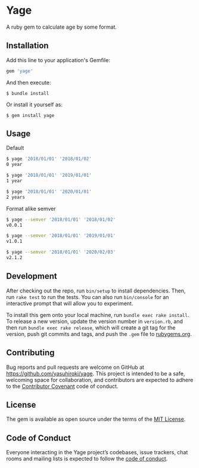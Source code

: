 # Yage

A ruby gem to calculate age by some format.

## Installation

Add this line to your application's Gemfile:

```ruby
gem 'yage'
```

And then execute:

    $ bundle install

Or install it yourself as:

    $ gem install yage

## Usage

Default

```sh
$ yage '2018/01/01' '2018/01/02'
0 year

$ yage '2018/01/01' '2019/01/01'
1 year

$ yage '2018/01/01' '2020/01/01'
2 years
```

Format alike semver

```sh
$ yage --semver '2018/01/01' '2018/01/02'
v0.0.1

$ yage --semver '2018/01/01' '2019/01/01'
v1.0.1

$ yage --semver '2018/01/01' '2020/02/03'
v2.1.2
```

## Development

After checking out the repo, run `bin/setup` to install dependencies. Then, run `rake test` to run the tests. You can also run `bin/console` for an interactive prompt that will allow you to experiment.

To install this gem onto your local machine, run `bundle exec rake install`. To release a new version, update the version number in `version.rb`, and then run `bundle exec rake release`, which will create a git tag for the version, push git commits and tags, and push the `.gem` file to [rubygems.org](https://rubygems.org).

## Contributing

Bug reports and pull requests are welcome on GitHub at https://github.com/yasuhiroki/yage. This project is intended to be a safe, welcoming space for collaboration, and contributors are expected to adhere to the [Contributor Covenant](http://contributor-covenant.org) code of conduct.

## License

The gem is available as open source under the terms of the [MIT License](https://opensource.org/licenses/MIT).

## Code of Conduct

Everyone interacting in the Yage project’s codebases, issue trackers, chat rooms and mailing lists is expected to follow the [code of conduct](https://github.com/yasuhiroki/yage/blob/master/CODE_OF_CONDUCT.md).
